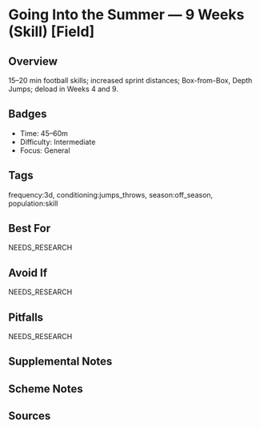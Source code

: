 # Going Into the Summer — 9 Weeks (Skill) [Field]


## Overview
15–20 min football skills; increased sprint distances; Box-from-Box, Depth Jumps; deload in Weeks 4 and 9.

## Badges
- Time: 45–60m
- Difficulty: Intermediate
- Focus: General

## Tags
frequency:3d, conditioning:jumps_throws, season:off_season, population:skill

## Best For
NEEDS_RESEARCH

## Avoid If
NEEDS_RESEARCH

## Pitfalls
NEEDS_RESEARCH

## Supplemental Notes


## Scheme Notes


## Sources

